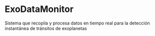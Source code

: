 # ExoDataMonitor
Sistema que recopila y procesa datos en tiempo real para la detección instantánea de tránsitos de exoplanetas
